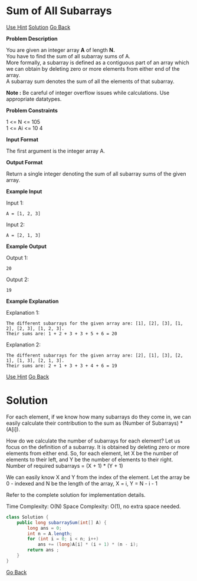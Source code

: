 # Sum of All Subarrays

[Use Hint](https://www.scaler.com/academy/mentee-dashboard/class/25460/assignment/problems/14363/hints?navref=cl_pb_nv_tb)
[Solution](#Solution)
[Go Back](https://github.com/sahoog2/Preparation_Notes/blob/main/DSA/Array/2%20Problems.md)




**Problem Description**  

You are given an integer array  **A**  of length **N.**  
You have to find the sum of all subarray sums of A.  
More formally, a subarray is defined as a contiguous part of an array which we can obtain by deleting zero or more elements from either end of the array.  
A subarray sum denotes the sum of all the elements of that subarray.

**Note :** Be careful of integer overflow issues while calculations. Use appropriate datatypes.

  
  
**Problem Constraints**  

1 <= N <= 105  
1 <= Ai  <= 10  4

  
  
**Input Format**  

The first argument is the integer array A.

  
  
**Output Format**  

Return a single integer denoting the sum of all subarray sums of the given array.

  
  
**Example Input**  

Input 1:

```
A = [1, 2, 3]

```

Input 2:

```
A = [2, 1, 3]

```

  
  
**Example Output**  

Output 1:

```
20

```

Output 2:

```
19

```

  
  
**Example Explanation**  

Explanation 1:

```
The different subarrays for the given array are: [1], [2], [3], [1, 2], [2, 3], [1, 2, 3].
Their sums are: 1 + 2 + 3 + 3 + 5 + 6 = 20
```

Explanation 2:

```
The different subarrays for the given array are: [2], [1], [3], [2, 1], [1, 3], [2, 1, 3].
Their sums are: 2 + 1 + 3 + 3 + 4 + 6 = 19
```

[Use Hint](https://www.scaler.com/academy/mentee-dashboard/class/25460/assignment/problems/14363/hints?navref=cl_pb_nv_tb)
[Go Back](https://github.com/sahoog2/Preparation_Notes/blob/main/DSA/Array/2%20Problems.md)
# Solution
For each element, if we know how many subarrays do they come in, 
we can easily calculate their contribution to the sum as (Number of Subarrays) * (A[i]).

How do we calculate the number of subarrays for each element?
Let us focus on the definition of a subarray. It is obtained by deleting zero or more elements from either end.
So, for each element, let X be the number of elements to their left, and Y be the number of elements to their right.
Number of required subarrays = (X + 1) * (Y + 1)

We can easily know X and Y from the index of the element.
Let the array be 0 - indexed and N be the length of the array, 
X = i, Y = N - i - 1

Refer to the complete solution for implementation details.

Time Complexity: O(N)
Space Complexity: O(1), no extra space needed.

```java
class Solution {
    public long subarraySum(int[] A) {
        long ans = 0;
        int n = A.length;
        for (int i = 0; i < n; i++)
            ans += (long)A[i] * (i + 1) * (n - i);
        return ans ;
    }
}
```

[Go Back](https://github.com/sahoog2/Preparation_Notes/blob/main/DSA/Array/2%20Problems.md)
